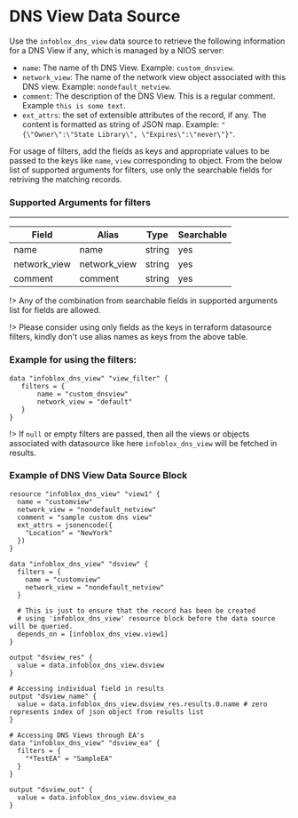# DNS View Data Source

Use the `infoblox_dns_view` data source to retrieve the following information for a DNS View if any, which is managed by a NIOS server:

* `name`: The name of th DNS View. Example: `custom_dnsview`.
* `network_view`: The name of the network view object associated with this DNS view. Example: `nondefault_netview`.
* `comment`: The description of the DNS View. This is a regular comment. Example `this is some text`.
* `ext_attrs`: the set of extensible attributes of the record, if any. The content is formatted as string of JSON map. Example: `"{\"Owner\":\"State Library\", \"Expires\":\"never\"}"`.

For usage of filters, add the fields as keys and appropriate values to be passed to the keys like `name`, `view` corresponding to object.
From the below list of supported arguments for filters,  use only the searchable fields for retriving the matching records.

### Supported Arguments for filters

-----
| Field        | Alias        | Type   | Searchable |
|--------------|--------------|--------|------------|
| name         | name         | string | yes        |
| network_view | network_view | string | yes        |
| comment      | comment      | string | yes        |

!> Any of the combination from searchable fields in supported arguments list for fields are allowed.

!> Please consider using only fields as the keys in terraform datasource filters, kindly don't use alias names as keys from the above table.

### Example for using the filters:
 ```hcl
 data "infoblox_dns_view" "view_filter" {
    filters = {
        name = "custom_dnsview"
        network_view = "default"
    }
 }
 ```

!> If `null` or empty filters are passed, then all the views or objects associated with datasource like here `infoblox_dns_view` will be fetched in results.

### Example of DNS View Data Source Block

```hcl
resource "infoblox_dns_view" "view1" {
  name = "customview"
  network_view = "nondefault_netview"
  comment = "sample custom dns view"
  ext_attrs = jsonencode({
    "Location" = "NewYork"
  })
}

data "infoblox_dns_view" "dsview" {
  filters = {
    name = "customview"
    network_view = "nondefault_netview"
  }
  
  # This is just to ensure that the record has been be created
  # using 'infoblox_dns_view' resource block before the data source will be queried.
  depends_on = [infoblox_dns_view.view1]
}

output "dsview_res" {
  value = data.infoblox_dns_view.dsview
}

# Accessing individual field in results
output "dsview_name" {
  value = data.infoblox_dns_view.dsview_res.results.0.name # zero represents index of json object from results list
}

# Accessing DNS Views through EA's
data "infoblox_dns_view" "dsview_ea" {
  filters = {
    "*TestEA" = "SampleEA"
  }
}

output "dsview_out" {
  value = data.infoblox_dns_view.dsview_ea
}
```
